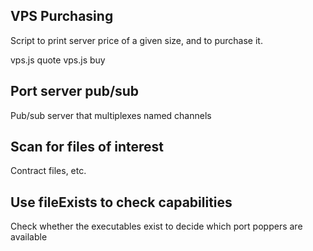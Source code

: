 
## VPS Purchasing

Script to print server price of a given size, and to purchase it.

vps.js quote <size>
vps.js buy <name> <size>

## Port server pub/sub

Pub/sub server that multiplexes named channels

## Scan for files of interest

Contract files, etc.

## Use fileExists to check capabilities

Check whether the executables exist to decide which port poppers are available